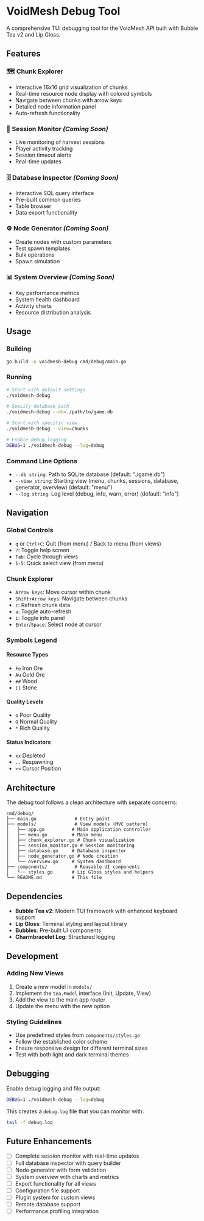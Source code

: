 # VoidMesh Debug Tool

A comprehensive TUI debugging tool for the VoidMesh API built with Bubble Tea v2 and Lip Gloss.

## Features

### 🗺️ Chunk Explorer
- Interactive 16x16 grid visualization of chunks
- Real-time resource node display with colored symbols
- Navigate between chunks with arrow keys
- Detailed node information panel
- Auto-refresh functionality

### 👥 Session Monitor *(Coming Soon)*
- Live monitoring of harvest sessions
- Player activity tracking
- Session timeout alerts
- Real-time updates

### 🗄️ Database Inspector *(Coming Soon)*
- Interactive SQL query interface
- Pre-built common queries
- Table browser
- Data export functionality

### ⚙️ Node Generator *(Coming Soon)*
- Create nodes with custom parameters
- Test spawn templates
- Bulk operations
- Spawn simulation

### 📊 System Overview *(Coming Soon)*
- Key performance metrics
- System health dashboard
- Activity charts
- Resource distribution analysis

## Usage

### Building
```bash
go build -o voidmesh-debug cmd/debug/main.go
```

### Running
```bash
# Start with default settings
./voidmesh-debug

# Specify database path
./voidmesh-debug --db=./path/to/game.db

# Start with specific view
./voidmesh-debug --view=chunks

# Enable debug logging
DEBUG=1 ./voidmesh-debug --log=debug
```

### Command Line Options
- `--db string`: Path to SQLite database (default: "./game.db")
- `--view string`: Starting view (menu, chunks, sessions, database, generator, overview) (default: "menu")
- `--log string`: Log level (debug, info, warn, error) (default: "info")

## Navigation

### Global Controls
- `q` or `Ctrl+C`: Quit (from menu) / Back to menu (from views)
- `?`: Toggle help screen
- `Tab`: Cycle through views
- `1-5`: Quick select view (from menu)

### Chunk Explorer
- `Arrow keys`: Move cursor within chunk
- `Shift+Arrow keys`: Navigate between chunks
- `r`: Refresh chunk data
- `a`: Toggle auto-refresh
- `i`: Toggle info panel
- `Enter`/`Space`: Select node at cursor

### Symbols Legend

#### Resource Types
- `Fe` Iron Ore
- `Au` Gold Ore  
- `##` Wood
- `[]` Stone

#### Quality Levels
- `o` Poor Quality
- `O` Normal Quality
- `*` Rich Quality

#### Status Indicators
- `xx` Depleted
- `..` Respawning
- `><` Cursor Position

## Architecture

The debug tool follows a clean architecture with separate concerns:

```
cmd/debug/
├── main.go              # Entry point
├── models/              # View models (MVC pattern)
│   ├── app.go          # Main application controller
│   ├── menu.go         # Main menu
│   ├── chunk_explorer.go # Chunk visualization
│   ├── session_monitor.go # Session monitoring
│   ├── database.go     # Database inspector
│   ├── node_generator.go # Node creation
│   └── overview.go     # System dashboard
├── components/          # Reusable UI components
│   └── styles.go       # Lip Gloss styles and helpers
└── README.md           # This file
```

## Dependencies

- **Bubble Tea v2**: Modern TUI framework with enhanced keyboard support
- **Lip Gloss**: Terminal styling and layout library
- **Bubbles**: Pre-built UI components
- **Charmbracelet Log**: Structured logging

## Development

### Adding New Views
1. Create a new model in `models/`
2. Implement the `tea.Model` interface (Init, Update, View)
3. Add the view to the main app router
4. Update the menu with the new option

### Styling Guidelines
- Use predefined styles from `components/styles.go`
- Follow the established color scheme
- Ensure responsive design for different terminal sizes
- Test with both light and dark terminal themes

## Debugging

Enable debug logging and file output:
```bash
DEBUG=1 ./voidmesh-debug --log=debug
```

This creates a `debug.log` file that you can monitor with:
```bash
tail -f debug.log
```

## Future Enhancements

- [ ] Complete session monitor with real-time updates
- [ ] Full database inspector with query builder
- [ ] Node generator with form validation
- [ ] System overview with charts and metrics
- [ ] Export functionality for all views
- [ ] Configuration file support
- [ ] Plugin system for custom views
- [ ] Remote database support
- [ ] Performance profiling integration